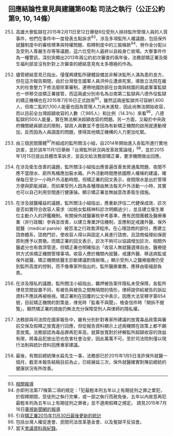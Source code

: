 ## 回應結論性意見與建議第60點 司法之執行（公正公約第9, 10, 14條）

<ol start="251">
  <li><p>高雄大寮監獄在2015年2月11日至12日爆發6位受刑人挾持監所管理人員的人質事件，他們在事件中一度發表五點訴求<sup>93</sup>，涉及多項監所人權議題，包括保外就醫制度中的審核標準與特權問題、假釋制度中的三振條款<sup>94</sup>、勞作金分配以及受刑人尊嚴生存等等議題，這六位受刑人最終以自殺身亡收場。大寮事件作為一種警訊，深刻突顯出2013年兩公約初次審查的兩年後，法務部矯正署及衛生福利部並沒有針對上次審查的總結意見有太多積極的作為。</p></li>

  <li><p>儘管總結意見已指出，僅僅興建監所硬體設備並非解決監所人滿為患的良方，但在這次報告期間，由於台灣發生國軍人員洪仲丘遭虐死案，導致立法院在龐大的社會壓力下修法廢除軍審制，連帶地國防部在台南與桃園的兩處軍事監獄也一併移交由矯正署接管，而這兩處分別命名為台南第二監獄與八德外役監獄的矯正機構也在2015年7月16日正式啟用<sup>95</sup>。雖然這兩座監獄共可容納1,600人，但南二監的1,100人能量也因為管理人力尚未進駐，因此尚無法開始收容，而以目前全台灣超額收容的人數（7,985人）和比例（14.3％）來看<sup>96</sup>，八德監獄的500人能量，實在無法解決超額收容的問題。另一方面，又礙於中央政府機關總員額法的限制，獄政人員數並不會因為有新矯正機關的啟用就連動增加，反而因為人員調度的問題，使得其他矯正機構的人力更加吃緊。</p></li>

  <li><p>由三個民間團體<sup>97</sup>所組成的監所關注小組，自2014年開始進入各監所進行實地訪查，並於該年11月1日舉辦「台灣監所狀況與改革政策論壇」<sup>98</sup>，並於2015年1月15日提出具體改革訴求，並函文給法務部矯正署，要求機關做出回應。</p></li>

  <li><p>在涉及衛生改善的議題，監所關注小組指出應普遍改善舍房通風問題、夜間不應不當限水、廁所馬桶應加裝水箱。戶外活動時間應依國際人權條約建議，確保每日至少一小時戶外活動時間。但矯正署的回文表示，夜間限水是出於管理方便與節能減碳，而如果受刑人因為各種理由無法每天戶外活動一小時，其實也可以自己利用空間進行健康操。顯示矯正署並無誠意改善衛生措施。</p></li>

  <li><p>在涉及就醫權益的議題，監所關注小組指出，應重新評估二代健保成效、診次是否如實符合收容人需求（如桃女監精神科診次明顯過少），並且建立衛生單位主動介入的評鑑機制。有關保外就醫審核參考基準，應有民間團體及醫療專業（非行政職）參與並改善，以建立專業評估機制，並應制定戒護外醫、保外就醫（medical parole）被否准之行政救濟程序。在心理諮商的部份，應建立諮商體系，諮商門診，使收容人得以與固定人員進行諮商，且諮商倫理如保密原則應予以貫徹。而矯正署的回文表示，診次不夠可以協調增加診次、相關外醫處分也有救濟管道，但矯正署也明確指出「收容人無就醫選擇自由，醫療提供方式係矯正機關管理事項。收容人應於機關內就醫，戒護外醫、移送病監或保外就醫，矯正機關依醫生診斷建議酌情辦理。」顯示受刑人之醫療服務仍受到監所高度的控制，而不像專家所指出的，監所醫療業務，應移由衛福部負責。</p></li>

  <li><p>在涉及隱私的議題，監所關注小組指出，羈押被告案件隱私未受保障，各監所律見空間設置不同，有被告與被告之間無隔間的情形，律師提供給被告的訴訟資料不應該再被檢視。矯正署則在回覆的公文中表示，因應大法官釋字第654號，目前矯正機關的對策是，律見時「監看不與聞」、檢查信件時「開拆不閱覽」，顯然矯正署的措施仍無法充分保障受刑人與律師的隱私權。</p></li>

  <li><p>法務部與司法院在國家報告中，雖有分別針對專家所建議的放寬毒品政策與審前交保及假釋之放寬進行回應，但從報告資料顯示上述兩機關在政策上都不願意放寬。法務部認為毒品罪再犯率高，就算放寬對於紓解監所超額收容的效益有限，將毒品犯放出恐也危害社會治安，因此萬萬不可。至於司法院則僅以現行法制與統計資料回應專家建議。</p></li>

  <li><p>最後，有關前總統陳水扁先生一事，法務部已於2015年1月5日准許保外就醫一個月，截至本報告結稿目前為止，已經展延三次，保外就醫確實對陳前總統的健康狀況有所改善。</p></li>
</ol>

-----

<ol start="93">
  <li><a href="http://ppt.cc/437mP" target="_blank">相關報導</a></li>
  <li>亦即刑法第77條第二項的規定：「犯最輕本刑五年以上有期徒刑之罪之累犯，於假釋期間，受徒刑之執行完畢，或一部之執行而赦免後，五年以內故意再犯最輕本刑為五年以上有期徒刑之罪者」並不適用假釋之規定。
  請見2015年7月16日<a href="http://ppt.cc/roP7l" target="_blank">華視新聞網的報導</a></li>
  <li>引自<a href="http://ppt.cc/AdpIo" target="_blank">矯正署2015年11月30日最後更新的統計</a></li>
  <li>包括台灣人權促進會、民間司法改革基金會、以及冤獄平反協會。</li>
  <li>當天<a href="http://ppt.cc/eOJGI" target="_blank">會議資料與紀錄</a>。</li>
</ol>
